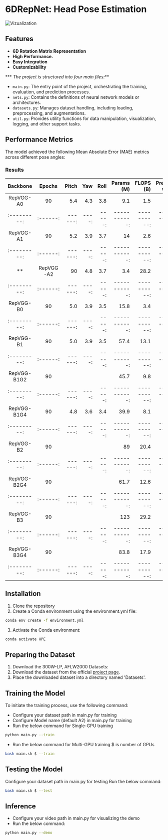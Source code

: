 # 6DRepNet: Head Pose Estimation
![Vizualization](https://github.com/Shohruh72/HPENet/blob/main/output/Result.gif)

## Features

* **6D Rotation Matrix Representation**
* **High Performance.**
* **Easy Integration**
* **Customizability**
  
*** _The project is structured into four main files:_**

- `main.py`: The entry point of the project, orchestrating the training, evaluation, and prediction processes.
- `nets.py`: Contains the definitions of neural network models or architectures.
- `datasets.py`: Manages dataset handling, including loading, preprocessing, and augmentations.
- `util.py`: Provides utility functions for data manipulation, visualization, logging, and other support tasks.

## Performance Metrics

The model achieved the following Mean Absolute Error (MAE) metrics across different pose angles:

### Results

| Backbone  | Epochs | Pitch | Yaw | Roll | Params (M) | FLOPS (B) | Pretrained weights |
|:---------:|:------:|------:|----:|-----:|-----------:|----------:|-------------------:|
| RepVGG-A0 |  90    |  5.4  | 4.3 | 3.8  |     9.1    |    1.5    |                    |
|:---------:|:------:|------:|----:|-----:|-----------:|----------:|-------------------:|
| RepVGG-A1 |  90    |  5.2  | 3.9 | 3.7  |     14     |    2.6    |                    |
|:---------:|:------:|------:|----:|-----:|-----------:|----------:|-------------------:|
**| RepVGG-A2 |  90    |  4.8  | 3.7 | 3.4  |    28.2    |    5.7    |                    |**
|:---------:|:------:|------:|----:|-----:|-----------:|----------:|-------------------:|
| RepVGG-B0 |  90    |  5.0  | 3.9 | 3.5  |    15.8    |    3.4    |                    |
|:---------:|:------:|------:|----:|-----:|-----------:|----------:|-------------------:|
| RepVGG-B1 |  90    |  5.0  | 3.9 | 3.5  |    57.4    |   13.1    |                    |
|:---------:|:------:|------:|----:|-----:|-----------:|----------:|-------------------:|
| RepVGG-B1G2 |  90  |       |     |      |    45.7    |    9.8    |                    |
|:---------:|:------:|------:|----:|-----:|-----------:|----------:|-------------------:|
| RepVGG-B1G4 |  90  |  4.8  | 3.6 | 3.4  |    39.9    |    8.1    |                    |
|:---------:|:------:|------:|----:|-----:|-----------:|----------:|-------------------:|
| RepVGG-B2 |  90    |       |     |      |     89     |   20.4    |                    |
|:---------:|:------:|------:|----:|-----:|-----------:|----------:|-------------------:|
| RepVGG-B2G4 |  90  |       |     |      |    61.7    |   12.6    |                    |
|:---------:|:------:|------:|----:|-----:|-----------:|----------:|-------------------:|
| RepVGG-B3 |  90    |       |     |      |    123     |   29.2    |                    |
|:---------:|:------:|------:|----:|-----:|-----------:|----------:|-------------------:|
| RepVGG-B3G4 |  90  |       |     |      |    83.8    |   17.9    |                    |
|:---------:|:------:|------:|----:|-----:|-----------:|----------:|-------------------:|

## Installation

1. Clone the repository
2. Create a Conda environment using the environment.yml file:

```bash 
conda env create -f environment.yml
```

3. Activate the Conda environment:

```bash
conda activate HPE
```

## Preparing the Dataset

1. Download the 300W-LP, AFLW2000 Datasets:
2. Download the dataset from the
   official [project page](http://www.cbsr.ia.ac.cn/users/xiangyuzhu/projects/3DDFA/main.htm).
3. Place the downloaded dataset into a directory named 'Datasets'.

        
## Training the Model

To initiate the training process, use the following command:
* Configure your dataset path in main.py for training
* Configure Model name (default A2) in main.py for training
* Run the below command for Single-GPU training
```bash
python main.py --train
```
* Run the below command for Multi-GPU training $ is number of GPUs 
```bash
bash main.sh $ --train
```

## Testing the Model
Configure your dataset path in main.py for testing
Run the below command:
```bash
bash main.sh $ --test
```
## Inference
* Configure your video path in main.py for visualizing the demo
* Run the below command:
```bash
python main.py --demo
```



